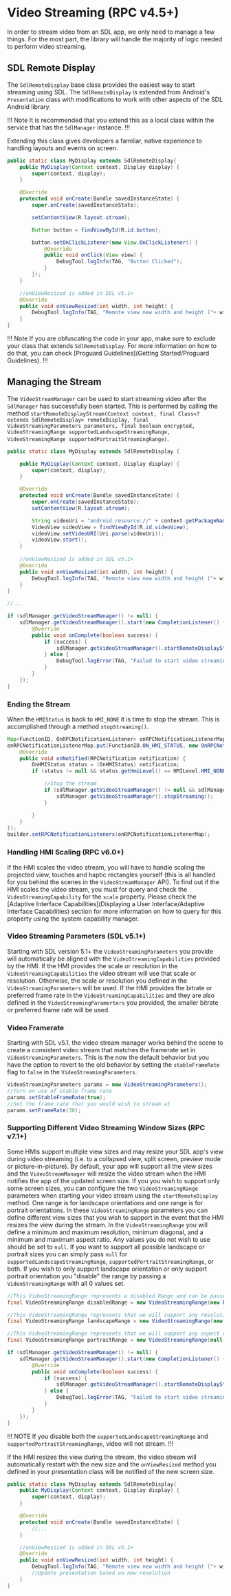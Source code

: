 # Video Streaming (RPC v4.5+)
In order to stream video from an SDL app, we only need to manage a few things. For the most part, the library will handle the majority of logic needed to perform video streaming.

## SDL Remote Display
The `SdlRemoteDisplay` base class provides the easiest way to start streaming using SDL. The `SdlRemoteDisplay` is extended from Android's `Presentation` class with modifications to work with other aspects of the SDL Android library.

!!! Note
It is recommended that you extend this as a local class within the service that has the `SdlManager` instance.
!!!

Extending this class gives developers a familiar, native experience to handling layouts and events on screen.

```java
public static class MyDisplay extends SdlRemoteDisplay{
    public MyDisplay(Context context, Display display) {
        super(context, display);
    }

    @Override
    protected void onCreate(Bundle savedInstanceState) {
        super.onCreate(savedInstanceState);

        setContentView(R.layout.stream);

        Button button = findViewById(R.id.button);

        button.setOnClickListener(new View.OnClickListener() {
            @Override
            public void onClick(View view) {
                DebugTool.logInfo(TAG, "Button Clicked");
            }
        });
    }

    //onViewResized is added in SDL v5.1+
    @Override
    public void onViewResized(int width, int height) {
        DebugTool.logInfo(TAG, "Remote view new width and height ("+ width + ", " + height + ")");
    }
}
```

!!! Note
If you are obfuscating the code in your app, make sure to exclude your class that extends `SdlRemoteDisplay`. For more information on how to do that, you can check [Proguard Guidelines](Getting Started/Proguard Guidelines).
!!!

## Managing the Stream
The `VideoStreamManager` can be used to start streaming video after the `SdlManager` has successfully been started. This is performed by calling the method `startRemoteDisplayStream(Context context, final Class<? extends SdlRemoteDisplay> remoteDisplay, final VideoStreamingParameters parameters, final boolean encrypted, VideoStreamingRange supportedLandscapeStreamingRange, VideoStreamingRange supportedPortraitStreamingRange)`.

```java
public static class MyDisplay extends SdlRemoteDisplay {

    public MyDisplay(Context context, Display display) {
        super(context, display);
    }

    @Override
    protected void onCreate(Bundle savedInstanceState) {
        super.onCreate(savedInstanceState);
        setContentView(R.layout.stream);

        String videoUri = "android.resource://" + context.getPackageName() + "/" + R.raw.sdl;
        VideoView videoView = findViewById(R.id.videoView);
        videoView.setVideoURI(Uri.parse(videoUri));
        videoView.start();
    }
    
    //onViewResized is added in SDL v5.1+
    @Override
    public void onViewResized(int width, int height) {
        DebugTool.logInfo(TAG, "Remote view new width and height ("+ width + ", " + height + ")");
    }
}

//...

if (sdlManager.getVideoStreamManager() != null) {
    sdlManager.getVideoStreamManager().start(new CompletionListener() {
        @Override
        public void onComplete(boolean success) {
            if (success) {
                sdlManager.getVideoStreamManager().startRemoteDisplayStream(getApplicationContext(), MyDisplay.class, null, false, null, null);
            } else {
                DebugTool.logError(TAG, "Failed to start video streaming manager");
            }
        }
    });
}
```

### Ending the Stream
When the `HMIStatus` is back to `HMI_NONE` it is time to stop the stream. This is accomplished through a method `stopStreaming()`.

```java
Map<FunctionID, OnRPCNotificationListener> onRPCNotificationListenerMap = new HashMap<>();
onRPCNotificationListenerMap.put(FunctionID.ON_HMI_STATUS, new OnRPCNotificationListener() {
    @Override
    public void onNotified(RPCNotification notification) {
        OnHMIStatus status = (OnHMIStatus) notification;
		if (status != null && status.getHmiLevel() == HMILevel.HMI_NONE) {

			//Stop the stream
			if (sdlManager.getVideoStreamManager() != null && sdlManager.getVideoStreamManager().isStreaming()) {
				sdlManager.getVideoStreamManager().stopStreaming();
			}

		}
    }
});
builder.setRPCNotificationListeners(onRPCNotificationListenerMap);
```

### Handling HMI Scaling (RPC v6.0+)
If the HMI scales the video stream, you will have to handle scaling the projected view, touches and haptic rectangles yourself (this is all handled for you behind the scenes in the `VideoStreamManager` API). To find out if the HMI scales the video stream, you must for query and check the `VideoStreamingCapability` for the `scale` property. Please check the [Adaptive Interface Capabilities](Displaying a User Interface/Adaptive Interface Capabilities) section for more information on how to query for this property using the system capability manager.

### Video Streaming Parameters (SDL v5.1+)
Starting with SDL version 5.1+ the `VideoStreamingParameters` you provide will automatically be aligned with the `VideoStreamingCapabilities` provided by the HMI.
If the HMI provides the scale or resolution in the `VideoStreamingCapabilities` the video stream will use that scale or resolution. Otherwise, the scale or resolution you defined in the `VideoStreamingParameters` will be used.
If the HMI provides the bitrate or preferred frame rate in the `VideoStreamingCapabilities` and they are also defined in the `VideoStreamingParamerters` you provided, the smaller bitrate or preferred frame rate will be used.

### Video Framerate
Starting with SDL v5.1, the video stream manager works behind the scene to create a consistent video stream that matches the framerate set in `VideoStreamingParameters`. This is the now the default behavior but you have the option to revert to the old behavior by setting the `stableFrameRate` flag to `false` in the `VideoStreamingParameters`.

```java
VideoStreamingParameters params = new VideoStreamingParameters();
//Turn on use of stable frame rate
params.setStableFrameRate(true);
//Set the frame rate that you would wish to stream at
params.setFrameRate(30);
```

### Supporting Different Video Streaming Window Sizes (RPC v7.1+)
Some HMIs support multiple view sizes and may resize your SDL app's view during video streaming (i.e. to a collapsed view, split screen, preview mode or picture-in-picture). By default, your app will support all the view sizes and the `VideoStreamManager` will resize the video stream when the HMI notifies the app of the updated screen size. 
If you you wish to support only some screen sizes, you can configure the two `VideoStreamingRange` parameters when starting your video stream using the `startRemoteDisplay` method. One range is for landscape orientations and one range is for portrait orientations.
In these `VideoStreamingRange` parameters you can define different view sizes that you wish to support in the event that the HMI resizes the view during the stream.
In the `VideoStreamingRange` you will define a minimum and maximum resolution, minimum diagonal, and a minimum and maximum aspect ratio. Any values you do not wish to use should be set to `null`.
If you want to support all possible landscape or portrait sizes you can simply pass `null` for `supportedLandscapeStreamingRange`, `supportedPortraitStreamingRange`, or both.
If you wish to only support landscape orientation or only support portrait orientation you "disable" the range by passing a `VideoStreamingRange` with all 0 values set.

```java
//This VideoStreamingRange represents a disabled Range and can be passed if you do not wish to support landscape orientation or portrait orientation
final VideoStreamingRange disabledRange = new VideoStreamingRange(new Resolution(0, 0), new Resolution(0, 0), 0.0, 0.0, 0.0);

//This VideoStreamingRange represents that we will support any resolution between 500x200 and 800x400 no matter the diagonal size or aspect ratio
final VideoStreamingRange landscapeRange = new VideoStreamingRange(new Resolution(500, 200), new Resolution(800, 400), null, null, null);

//This VideoStreamingRange represents that we will support any aspect ratio between 1.0 and 2.5 no matter the resolution or diagonal size
final VideoStreamingRange portraitRange = new VideoStreamingRange(null, null, null, 1.0, 2.5);

if (sdlManager.getVideoStreamManager() != null) {
    sdlManager.getVideoStreamManager().start(new CompletionListener() {
        @Override
        public void onComplete(boolean success) {
            if (success) {
                sdlManager.getVideoStreamManager().startRemoteDisplayStream(getApplicationContext(), MyDisplay.class, null, false, landscapeRange, portraitRange);
            } else {
                DebugTool.logError(TAG, "Failed to start video streaming manager");
            }
        }
    });
}
```

!!! NOTE
If you disable both the `supportedLandscapeStreamingRange` and `supportedPortraitStreamingRange`, video will not stream.
!!!

If the HMI resizes the view during the stream, the video stream will automatically restart with the new size and the `onViewResized` method you defined in your presentation class will be notified of the new screen size.
```java
public static class MyDisplay extends SdlRemoteDisplay{
    public MyDisplay(Context context, Display display) {
        super(context, display);
    }

    @Override
    protected void onCreate(Bundle savedInstanceState) {
        //...
    }

    //onViewResized is added in SDL v5.1+
    @Override
    public void onViewResized(int width, int height) {
        DebugTool.logInfo(TAG, "Remote view new width and height ("+ width + ", " + height + ")");
        //Update presentation based on new resolution
    }
}   
```
